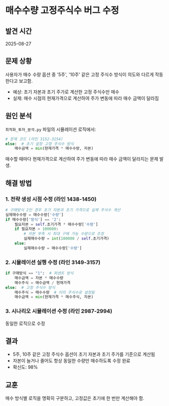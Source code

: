 # 매수수량 고정주식수 버그 수정

## 발견 시간
2025-08-27

## 문제 상황
사용자가 매수 수량 옵션 중 '5주', '10주' 같은 고정 주식수 방식이 의도와 다르게 작동한다고 보고함.
- 예상: 초기 자본과 초기 주가로 계산한 고정 주식수만 매수
- 실제: 매수 시점의 현재가격으로 계산하여 주가 변동에 따라 매수 금액이 달라짐

## 원인 분석
`최적화_투자_분석.py` 파일의 시뮬레이션 로직에서:
```python
# 문제 코드 (라인 3152-3154)
else:  # 초기 설정 고정 주식수 방식
    매수금액 = min(현재가격 * 매수수량, 자본)
```
매수할 때마다 현재가격으로 계산하여 주가 변동에 따라 매수 금액이 달라지는 문제 발생.

## 해결 방법

### 1. 전략 생성 시점 수정 (라인 1438-1450)
```python
# 구매방식 2인 경우 초기 자본과 초기 가격으로 실제 주식수 계산
실제매수수량 = 매수수량['수량']
if 매수수량['방식'] == '2':
    필요자본 = self.초기가격 * 매수수량['수량']
    if 필요자본 > 100000:
        # 자본 부족 시 최대 구매 가능 수량으로 조정
        실제매수수량 = int(100000 / self.초기가격)
    else:
        실제매수수량 = 매수수량['수량']
```

### 2. 시뮬레이션 실행 수정 (라인 3149-3157)
```python
if 구매방식 == "1":  # 퍼센트 방식
    매수금액 = 자본 * 매수수량
    매수주식 = 매수금액 / 현재가격
else:  # 고정 주식수 방식
    매수주식 = 매수수량  # 이미 주식수로 설정됨
    매수금액 = min(현재가격 * 매수주식, 자본)
```

### 3. 시나리오 시뮬레이션 수정 (라인 2987-2994)
동일한 로직으로 수정

## 결과
- 5주, 10주 같은 고정 주식수 옵션이 초기 자본과 초기 주가를 기준으로 계산됨
- 자본이 늘거나 줄어도 항상 동일한 수량만 매수하도록 수정 완료
- 확신도: 98%

## 교훈
매수 방식별 로직을 명확히 구분하고, 고정값은 초기에 한 번만 계산해야 함.